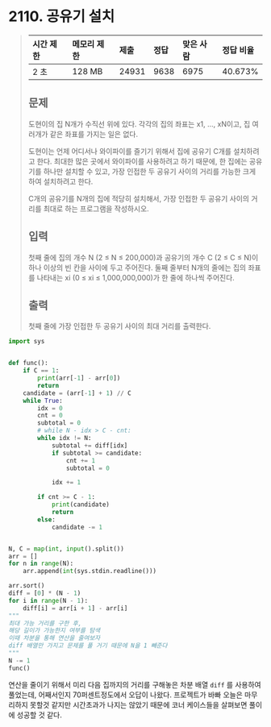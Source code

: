 # 2110. 공유기 설치

> | 시간 제한 | 메모리 제한 | 제출  | 정답 | 맞은 사람 | 정답 비율 |
> | :-------- | :---------- | :---- | :--- | :-------- | :-------- |
> | 2 초      | 128 MB      | 24931 | 9638 | 6975      | 40.673%   |
>
> ## 문제
>
> 도현이의 집 N개가 수직선 위에 있다. 각각의 집의 좌표는 x1, ..., xN이고, 집 여러개가 같은 좌표를 가지는 일은 없다.
>
> 도현이는 언제 어디서나 와이파이를 즐기기 위해서 집에 공유기 C개를 설치하려고 한다. 최대한 많은 곳에서 와이파이를 사용하려고 하기 때문에, 한 집에는 공유기를 하나만 설치할 수 있고, 가장 인접한 두 공유기 사이의 거리를 가능한 크게 하여 설치하려고 한다.
>
> C개의 공유기를 N개의 집에 적당히 설치해서, 가장 인접한 두 공유기 사이의 거리를 최대로 하는 프로그램을 작성하시오.
>
> ## 입력
>
> 첫째 줄에 집의 개수 N (2 ≤ N ≤ 200,000)과 공유기의 개수 C (2 ≤ C ≤ N)이 하나 이상의 빈 칸을 사이에 두고 주어진다. 둘째 줄부터 N개의 줄에는 집의 좌표를 나타내는 xi (0 ≤ xi ≤ 1,000,000,000)가 한 줄에 하나씩 주어진다.
>
> ## 출력
>
> 첫째 줄에 가장 인접한 두 공유기 사이의 최대 거리를 출력한다.

```python
import sys


def func():
    if C == 1:
        print(arr[-1] - arr[0])
        return
    candidate = (arr[-1] + 1) // C
    while True:
        idx = 0
        cnt = 0
        subtotal = 0
        # while N - idx > C - cnt:
        while idx != N:
            subtotal += diff[idx]
            if subtotal >= candidate:
                cnt += 1
                subtotal = 0

            idx += 1

        if cnt >= C - 1:
            print(candidate)
            return
        else:
            candidate -= 1


N, C = map(int, input().split())
arr = []
for n in range(N):
    arr.append(int(sys.stdin.readline()))

arr.sort()
diff = [0] * (N - 1)
for i in range(N - 1):
    diff[i] = arr[i + 1] - arr[i]
"""
최대 가능 거리를 구한 후,
해당 길이가 가능한지 여부를 탐색
이때 차분을 통해 연산을 줄여보자
diff 배열만 가지고 문제를 풀 거기 때문에 N을 1 빼준다
"""
N -= 1
func()
```

연산을 줄이기 위해서 미리 다음 집까지의 거리를 구해놓은 차분 배열 `diff` 를 사용하여 풀었는데, 어째서인지 70퍼센트정도에서 오답이 나왔다. 프로젝트가 바빠 오늘은 마무리하지 못할것 같지만 시간초과가 나지는 않았기 때문에 코너 케이스들을 살펴보면 풀이에 성공할 것 같다.